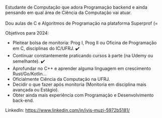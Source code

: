 Estudante de Computação que adora Programação backend e ainda pensando em qual área de Ciência da Computação vai atuar.<br><br>
Dou aulas de C e Algoritmos de Programação na plataforma Superprof (=

Objetivos para 2024:

- Pleitear bolsa de monitoria: Prog I, Prog II ou Oficina de Programação em C, disciplinas do IC/UFRJ. ✔️
- Continuar constantemente praticando cursos à parte (na Udemy ou semelhante). ✔️
- Aprofundar no C++ e aprender alguma linguagem em crescimento Rust/Go/Kotlin...
- Oficialmente Ciência da Computação na UFRJ.
- Decidir o que fazer após monitoria (Monitoria em disciplina mais avançada ou Estágio).
- Obter ainda mais experiência com Programação e Desenvolvimento back-end.

LinkedIn: https://www.linkedin.com/in/ivis-muzi-5972b5181/
